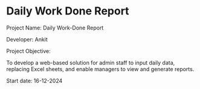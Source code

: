 # Daily Work Done Report

Project Name: Daily Work-Done Report

Developer: Ankit

Project Objective:

To develop a web-based solution for admin staff to input daily data, replacing Excel sheets, and enable managers to view and generate reports.

Start date: 16-12-2024
